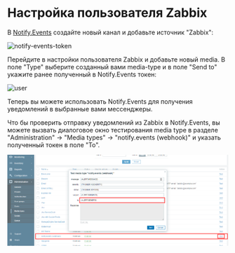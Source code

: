 # Настройка пользователя Zabbix

В [Notify.Events](https://notify.events) создайте новый канал и добавьте источник "Zabbix":

![notify-events-token](../../images/notify-events-token.png)

Перейдите в настройки пользователя Zabbix и добавьте новый media. В поле "Type" выберите созданный вами
media-type и в поле "Send to" укажите ранее полученный в Notify.Events токен:

![user](../../images/user.png)

Теперь вы можете использовать Notify.Events для получения уведомлений в выбранные вами мессенджеры.

Что бы проверить отправку уведомлений из Zabbix в Notify.Events, вы можете вызвать диалоговое окно тестирования media type
в разделе "Administration" -> "Media types" -> "notify.events (webhook)" и указать полученный токен в поле "To".

![test](../../images/test.png)
